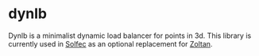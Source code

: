# dynlb
Dynlb is a minimalist dynamic load balancer for points in 3d. This library is currently used in [Solfec](https://github.com/tkoziara/solfec) as an optional replacement for [Zoltan](http://www.cs.sandia.gov/zoltan/).
